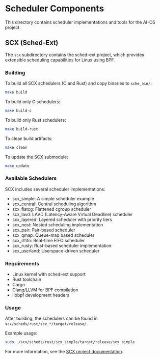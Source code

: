 # Scheduler Components

This directory contains scheduler implementations and tools for the AI-OS project.

## SCX (Sched-Ext)

The `scx` subdirectory contains the sched-ext project, which provides extensible scheduling capabilities for Linux using BPF.

### Building

To build all SCX schedulers (C and Rust) and copy binaries to `sche_bin/`:

```bash
make build
```

To build only C schedulers:

```bash
make build-c
```

To build only Rust schedulers:

```bash
make build-rust
```

To clean build artifacts:

```bash
make clean
```

To update the SCX submodule:

```bash
make update
```

### Available Schedulers

SCX includes several scheduler implementations:
- scx_simple: A simple scheduler example
- scx_central: Central scheduling algorithm
- scx_flatcg: Flattened cgroup scheduler
- scx_lavd: LAVD (Latency-Aware Virtual Deadline) scheduler
- scx_layered: Layered scheduler with priority tiers
- scx_nest: Nested scheduling implementation
- scx_pair: Pair-based scheduler
- scx_qmap: Queue-map based scheduler
- scx_rlfifo: Real-time FIFO scheduler
- scx_rusty: Rust-based scheduler implementation
- scx_userland: Userspace-driven scheduler

### Requirements

- Linux kernel with sched-ext support
- Rust toolchain
- Cargo
- Clang/LLVM for BPF compilation
- libbpf development headers

### Usage

After building, the schedulers can be found in `scx/scheds/rust/scx_*/target/release/`.

Example usage:
```bash
sudo ./scx/scheds/rust/scx_simple/target/release/scx_simple
```

For more information, see the [SCX project documentation](https://github.com/sched-ext/scx).